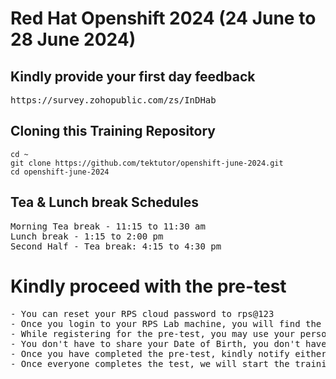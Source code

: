 # Red Hat Openshift 2024 (24 June to 28 June 2024)

## Kindly provide your first day feedback
<pre>
https://survey.zohopublic.com/zs/InDHab  
</pre>

## Cloning this Training Repository
```
cd ~
git clone https://github.com/tektutor/openshift-june-2024.git
cd openshift-june-2024
```

## Tea & Lunch break Schedules
<pre>
Morning Tea break - 11:15 to 11:30 am
Lunch break - 1:15 to 2:00 pm
Second Half - Tea break: 4:15 to 4:30 pm
</pre> 


# Kindly proceed with the pre-test
<pre>
- You can reset your RPS cloud password to rps@123
- Once you login to your RPS Lab machine, you will find the pre-test url in the desktop 
- While registering for the pre-test, you may use your personal email not the BOFA id
- You don't have to share your Date of Birth, you don't have to turn on the camera
- Once you have completed the pre-test, kindly notify either via chat or you can tell me
- Once everyone completes the test, we will start the training
</pre>
